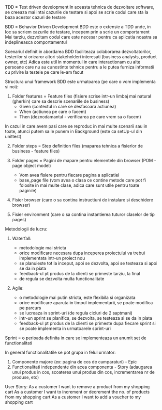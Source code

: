 TDD = Test driven development
In aceasta tehnica de dezvoltare software, se creeaza mai intai cazurile de testare si apoi 
se scrie codul care sta la baza acestor cazuri de testare

BDD = Behavior Driven Development
BDD este o extensie a TDD unde, in loc sa scriem cazurile de testare, incepem prin a scrie un 
comportament
Mai tarziu, dezvoltam codul care este necesar pentru ca aplicatia noastra sa indeplineasca 
comportamentul

Scenariul definit in abordarea BDD faciliteaza colaborarea dezvoltatorilor, testerilor si 
oricaror altori stakeholderi interesati (business analysts, product owner, etc)
Adica este util in momentul in care interactionam cu alte persoane care nu au cunostinte tehnice 
pentru a le putea furniza informatii cu privire la testele pe care le-am facut


Structura unui framework BDD este urmatoarea (pe care o vom implementa si noi):

1. Folder features = Feature files (fisiere scrise intr-un limbaj mai natural (gherkin) care 
sa descrie scenariile de business)
   - Given (contextul in care se desfasoara actiunea)
   - When (actiunea pe care o facem)
   - Then (deznodamantul - verificarea pe care vrem sa o facem)

In cazul in care avem pasi care se reproduc in mai multe scenarii sau in toate, atunci putem sa 
le punem in Background (este ca setUp-ul din unittest)

2. Folder steps = Step definition files (maparea tehnica a fisierlor de business - feature files)

3. Folder pages = Pagini de mapare pentru elementele din browser (POM - page object model)
    - Vom avea fisiere pentru fiecare pagina a aplicatiei
    - base_page file (vom avea o clasa ce contine metode care pot fi folosite in mai multe clase,
adica care sunt utile pentru toate paginile)

4. Fisier browser (care o sa contina instructiuni de instalare si deschidere browser)

5. Fisier environment (care o sa contina instantierea tuturor claselor de tip pages)



Metodologii de lucru:

1. Waterfall: 
   - metodologie mai stricta
   - orice modificare necesara dupa inceperea proiectului va trebui implementata intr-un proiect 
nou 
   - se planuieste tot la inceput, apoi se dezvolta, apoi se testeaza si apoi se da in piata
   - feedback-ul pt produs de la clienti se primeste tarziu, la final
   - de regula se dezvolta multa functionalitate

2. Agile:
    - o metodologie mai putin stricta, este flexibila si organizata
    - orice modificare aparuta in timpul implementarii, se poate modifica pe parcurs
    - se lucreaza in sprint-uri (de regula cicluri de 2 saptmani)
    - intr-un sprint se planifica, se dezvolta, se testeaza si se da in piata
    - feedback-ul pt produs de la clienti se primeste dupa fiecare sprint si se poate implementa
in urmatoarele sprint-uri

Sprint = o perioada definita in care se implementeaza un anumit set de functionalitati

In general functionalitatile se pot grupa in felul urmator:
1. Componente majore (ex: pagina de cos de cumparaturi) - Epic
2. Functionalitati independente din acea componenta - Story
(adaugarea unui produs in cos, scoaterea unui produs din cos, incrementarea nr de produse, etc)

User Story:
As a customer I want to remove a product from my shopping cart
As a customer I want to increment or decrement the no. of products from my shopping cart
As a customer I want to add a voucher to my shopping cart